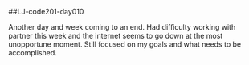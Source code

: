 ##LJ-code201-day010

Another day and week coming to an end.  Had difficulty working with partner this week and the internet seems to go down at the most unopportune moment. Still focused on my goals and what needs to be accomplished.
